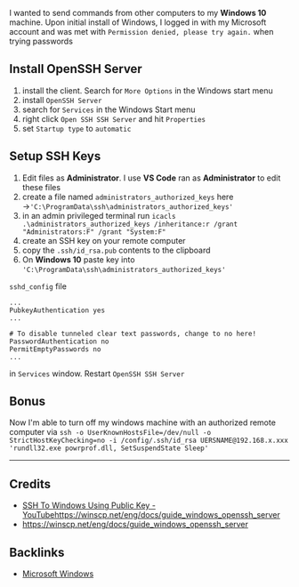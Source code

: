 I wanted to send commands from other computers to my **Windows 10** machine. Upon initial install of Windows, I logged in with my Microsoft account and was met with `Permission denied, please try again.` when trying passwords

## Install OpenSSH Server
1. install the client. Search for `More Options` in the Windows start menu
2. install `OpenSSH Server`
3. search for `Services` in the Windows Start menu
4. right click `Open SSH SSH Server` and hit `Properties`
5. set `Startup type` to `automatic`

## Setup SSH Keys
1. Edit files as **Administrator**. I use **VS Code** ran as **Administrator** to edit these files
2. create a file named `administrators_authorized_keys` here →`'C:\ProgramData\ssh\administrators_authorized_keys'`
3. in an admin privileged terminal run `icacls .\administrators_authorized_keys /inheritance:r /grant "Administrators:F" /grant "System:F"`
4. create an SSH key on your remote computer
5. copy the `.ssh/id_rsa.pub` contents to the clipboard
6. On **Windows 10** paste key into `'C:\ProgramData\ssh\administrators_authorized_keys'`

`sshd_config` file
```shell
...
PubkeyAuthentication yes
...

# To disable tunneled clear text passwords, change to no here!
PasswordAuthentication no
PermitEmptyPasswords no
...
```

in `Services` window. Restart `OpenSSH SSH Server` 

## Bonus
Now I'm able to turn off my windows machine with an authorized remote computer via
`ssh -o UserKnownHostsFile=/dev/null -o StrictHostKeyChecking=no -i /config/.ssh/id_rsa UERSNAME@192.168.x.xxx 'rundll32.exe powrprof.dll, SetSuspendState Sleep'`

---
## Credits
- [SSH To Windows Using Public Key - YouTube](https://www.youtube.com/watch?v=Wx7WPDnwcDg)https://winscp.net/eng/docs/guide_windows_openssh_server
- https://winscp.net/eng/docs/guide_windows_openssh_server


## Backlinks
- [Microsoft Windows](📁developer/Windows%2010/Microsoft%20Windows.md)